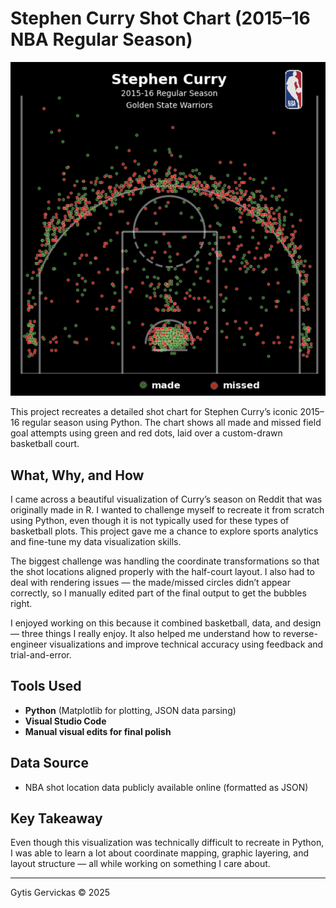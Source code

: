 # Stephen Curry Shot Chart (2015–16 NBA Regular Season)

![Stephen Curry Shot Chart](../Images/Curry.png)

This project recreates a detailed shot chart for Stephen Curry’s iconic 2015–16 regular season using Python. The chart shows all made and missed field goal attempts using green and red dots, laid over a custom-drawn basketball court.

## What, Why, and How

I came across a beautiful visualization of Curry’s season on Reddit that was originally made in R. I wanted to challenge myself to recreate it from scratch using Python, even though it is not typically used for these types of basketball plots. This project gave me a chance to explore sports analytics and fine-tune my data visualization skills.

The biggest challenge was handling the coordinate transformations so that the shot locations aligned properly with the half-court layout. I also had to deal with rendering issues — the made/missed circles didn’t appear correctly, so I manually edited part of the final output to get the bubbles right.

I enjoyed working on this because it combined basketball, data, and design — three things I really enjoy. It also helped me understand how to reverse-engineer visualizations and improve technical accuracy using feedback and trial-and-error.

## Tools Used

- **Python** (Matplotlib for plotting, JSON data parsing)
- **Visual Studio Code**
- **Manual visual edits for final polish**

## Data Source

- NBA shot location data publicly available online (formatted as JSON)

## Key Takeaway

Even though this visualization was technically difficult to recreate in Python, I was able to learn a lot about coordinate mapping, graphic layering, and layout structure — all while working on something I care about.

---

Gytis Gervickas © 2025
